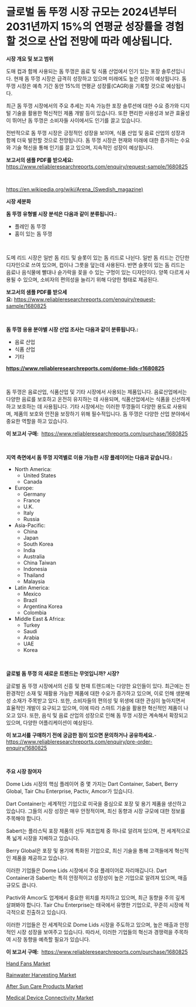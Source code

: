 <p><h1>글로벌 돔 뚜껑 시장 규모는 2024년부터 2031년까지 15%의 연평균 성장률을 경험할 것으로 산업 전망에 따라 예상됩니다.</h1></p><p><strong>시장 개요 및 보고 범위</strong></p>
<p><p>도매 컵과 함께 사용되는 돔 뚜껑은 음료 및 식품 산업에서 인기 있는 포장 솔루션입니다. 현재 돔 뚜껑 시장은 급격히 성장하고 있으며 미래에도 높은 성장이 예상됩니다. 돔 뚜껑 시장은 예측 기간 동안 15%의 연평균 성장률(CAGR)을 기록할 것으로 예상됩니다.</p><p>최근 돔 뚜껑 시장에서의 주요 추세는 지속 가능한 포장 솔루션에 대한 수요 증가와 디지털 기술을 활용한 혁신적인 제품 개발 등이 있습니다. 또한 편리한 사용성과 보관 효율성이 뛰어난 돔 뚜껑은 소비자들 사이에서도 인기를 끌고 있습니다.</p><p>전반적으로 돔 뚜껑 시장은 긍정적인 성장을 보이며, 식품 산업 및 음료 산업의 성장과 함께 더욱 발전할 것으로 전망됩니다. 돔 뚜껑 시장은 현재와 미래에 대한 증가하는 수요와 기술 혁신을 통해 인기를 끌고 있으며, 지속적인 성장이 예상됩니다.</p></p>
<p><strong>보고서의 샘플 PDF를 받으세요:</strong> <a href="https://www.reliableresearchreports.com/enquiry/request-sample/1680825">https://www.reliableresearchreports.com/enquiry/request-sample/1680825</a></p>
<p>&nbsp;</p>
<p><a href="https://en.wikipedia.org/wiki/Arena_(Swedish_magazine)">https://en.wikipedia.org/wiki/Arena_(Swedish_magazine)</a></p>
<p><strong>시장 세분화</strong></p>
<p><strong>돔 뚜껑 유형별 시장 분석은 다음과 같이 분류됩니다.:</strong></p>
<p><ul><li>플레인 돔 뚜껑</li><li>홈이 있는 돔 뚜껑</li></ul></p>
<p>&nbsp;</p>
<p><p>도메 리드 시장은 일반 돔 리드 및 슬롯이 있는 돔 리드로 나뉜다. 일반 돔 리드는 간단한 디자인으로 쓰여 있으며, 컵이나 그릇을 덮는데 사용된다. 반면 슬롯이 있는 돔 리드는 음료나 음식물에 빨대나 숟가락을 꽂을 수 있는 구멍이 있는 디자인이다. 양쪽 다르게 사용될 수 있으며, 소비자의 편의성을 늘리기 위해 다양한 형태로 제공된다.</p></p>
<p><strong>보고서의 샘플 PDF를 받으세요:</strong>&nbsp;<a href="https://www.reliableresearchreports.com/enquiry/request-sample/1680825">https://www.reliableresearchreports.com/enquiry/request-sample/1680825</a></p>
<p>&nbsp;</p>
<p><strong> 돔 뚜껑 응용 분야별 시장 산업 조사는 다음과 같이 분류됩니다.:</strong></p>
<p><ul><li>음료 산업</li><li>식품 산업</li><li>기타</li></ul></p>
<p><strong><a href="https://www.reliableresearchreports.com/dome-lids-r1680825">https://www.reliableresearchreports.com/dome-lids-r1680825</a></strong></p>
<p>&nbsp;</p>
<p><p>돔 뚜껑은 음료산업, 식품산업 및 기타 시장에서 사용되는 제품입니다. 음료산업에서는 다양한 음료를 보호하고 온전히 유지하는 데 사용되며, 식품산업에서는 식품을 신선하게 하고 보호하는 데 사용됩니다. 기타 시장에서는 이러한 뚜껑들이 다양한 용도로 사용되며, 제품의 보호와 안전을 보장하기 위해 필수적입니다. 돔 뚜껑은 다양한 산업 분야에서 중요한 역할을 하고 있습니다.</p></p>
<p><strong>이 보고서 구매:</strong>&nbsp; <a href="https://www.reliableresearchreports.com/purchase/1680825">https://www.reliableresearchreports.com/purchase/1680825</a></p>
<p>&nbsp;</p>
<p><strong>지역 측면에서 돔 뚜껑 지역별로 이용 가능한 시장 플레이어는 다음과 같습니다.:</strong></p>
<p><ul>
    <li>
        North America:
        <ul>
            <li>United States</li>
            <li>Canada</li>
        </ul>
    </li>
    <li>
        Europe:
        <ul>
            <li>Germany</li>
            <li>France</li>
            <li>U.K.</li>
            <li>Italy</li>
            <li>Russia</li>
        </ul>
    </li>
    <li>
        Asia-Pacific:
        <ul>
            <li>China</li>
            <li>Japan</li>
            <li>South Korea</li>
            <li>India</li>
            <li>Australia</li>
            <li>China Taiwan</li>
            <li>Indonesia</li>
            <li>Thailand</li>
            <li>Malaysia</li>
        </ul>
    </li>
    <li>
        Latin America:
        <ul>
            <li>Mexico</li>
            <li>Brazil</li>
            <li>Argentina Korea</li>
            <li>Colombia</li>
        </ul>
    </li>
    <li>
        Middle East & Africa:
        <ul>
            <li>Turkey</li>
            <li>Saudi</li>
            <li>Arabia</li>
            <li>UAE</li>
            <li>Korea</li>
        </ul>
    </li>
    </ul></p>
<p>&nbsp;</p>
<p><strong>글로벌 돔 뚜껑 의 새로운 트렌드는 무엇입니까? 시장?</strong></p>
<p><p>글로벌 돔 뚜껑 시장에서의 신흥 및 현재 트렌드에는 다양한 요인들이 있다. 최근에는 친환경적인 소재 및 재활용 가능한 제품에 대한 수요가 증가하고 있으며, 이로 인해 생분해성 소재가 주목받고 있다. 또한, 소비자들의 편의성 및 위생에 대한 관심이 높아지면서 효율적인 개발이 요구되고 있으며, 이에 따라 스마트 기술을 활용한 혁신적인 제품이 나오고 있다. 또한, 음식 및 음료 산업의 성장으로 인해 돔 뚜껑 시장은 계속해서 확장되고 있으며, 다양한 어플리케이션이 예상된다.</p></p>
<p><strong>이 보고서를 구매하기 전에 궁금한 점이 있으면 문의하거나 공유하세요.</strong>- <a href="https://www.reliableresearchreports.com/enquiry/pre-order-enquiry/1680825">https://www.reliableresearchreports.com/enquiry/pre-order-enquiry/1680825</a></p>
<p>&nbsp;</p>
<p><strong>주요 시장 참여자</strong></p>
<p><p>Dome Lids 시장의 핵심 플레이어 중 몇 가지는 Dart Container, Sabert, Berry Global, Tair Chu Enterprise, Pactiv, Amcor가 있습니다. </p><p>Dart Container는 세계적인 기업으로 미국을 중심으로 포장 및 용기 제품을 생산하고 있습니다. 그들의 시장 성장은 매우 안정적이며, 최신 동향과 시장 규모에 대한 정보를 주목해야 합니다. </p><p>Sabert는 플라스틱 포장 제품의 선두 제조업체 중 하나로 알려져 있으며, 전 세계적으로 폭 넓게 시장을 지배하고 있습니다. </p><p>Berry Global은 포장 및 용기에 특화된 기업으로, 최신 기술을 통해 고객들에게 혁신적인 제품을 제공하고 있습니다. </p><p>이러한 기업들은 Dome Lids 시장에서 주요 플레이어로 자리매깁니다. Dart Container과 Sabert는 특히 안정적이고 성장성이 높은 기업으로 알려져 있으며, 매출 규모도 큽니다. </p><p>Pactiv와 Amcor도 업계에서 중요한 위치를 차지하고 있으며, 최근 동향을 주의 깊게 살펴봐야 합니다. Tair Chu Enterprise는 태국에서 유명한 기업으로, 꾸준히 시장에 적극적으로 진출하고 있습니다. </p><p>이러한 기업들은 전 세계적으로 Dome Lids 시장을 주도하고 있으며, 높은 매출과 안정적인 시장 성장을 보여주고 있습니다. 따라서, 이러한 기업들의 혁신과 경쟁력을 주목하여 시장 동향을 예측할 필요가 있습니다.</p></p>
<p><strong>이 보고서 구매:</strong>&nbsp;&nbsp;<a href="https://www.reliableresearchreports.com/purchase/1680825">https://www.reliableresearchreports.com/purchase/1680825</a></p>
<p><p><a href="https://medium.com/@samantha.welch56767/hand-fans-market-size-share-analysis-growth-trends-forecast-2024-2031-7355e884e51d">Hand Fans Market</a></p><p><a href="https://github.com/BurtonGALEN/Market-Research-Report-List-1/blob/main/rainwater-harvesting-market.md">Rainwater Harvesting Market</a></p><p><a href="https://medium.com/@liam.mcgrath5645/insights-into-the-after-sun-care-products-industry-market-financial-status-market-size-and-5223f87e7365">After Sun Care Products Market</a></p><p><a href="https://github.com/VincentButlerjXXf/Market-Research-Report-List-1/blob/main/medical-device-connectivity-market.md">Medical Device Connectivity Market</a></p></p>